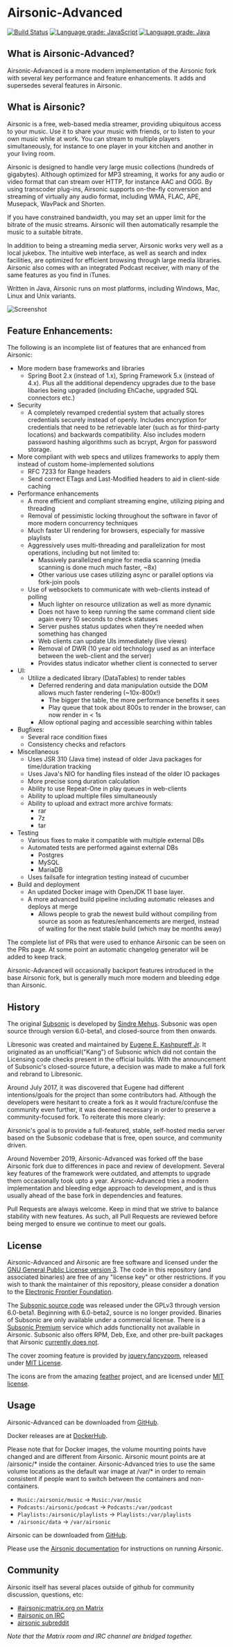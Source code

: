 <!--
# README.md
# airsonic-advanced/airsonic-advanced
-->
Airsonic-Advanced
=================
[![Build Status](https://travis-ci.org/airsonic-advanced/airsonic-advanced.svg?branch=master)](https://travis-ci.org/airsonic-advanced/airsonic-advanced)
[![Language grade: JavaScript](https://img.shields.io/lgtm/grade/javascript/g/airsonic/airsonic.svg?logo=lgtm&logoWidth=18)](https://lgtm.com/projects/g/airsonic/airsonic/context:javascript)
[![Language grade: Java](https://img.shields.io/lgtm/grade/java/g/airsonic/airsonic.svg?logo=lgtm&logoWidth=18)](https://lgtm.com/projects/g/airsonic/airsonic/context:java)

What is Airsonic-Advanced?
--------------------------
Airsonic-Advanced is a more modern implementation of the Airsonic fork with several key performance and feature enhancements. It adds and supersedes several features in Airsonic.

What is Airsonic?
-----------------

Airsonic is a free, web-based media streamer, providing ubiquitous access to your music. Use it to share your music with friends, or to listen to your own music while at work. You can stream to multiple players simultaneously, for instance to one player in your kitchen and another in your living room.

Airsonic is designed to handle very large music collections (hundreds of gigabytes). Although optimized for MP3 streaming, it works for any audio or video format that can stream over HTTP, for instance AAC and OGG. By using transcoder plug-ins, Airsonic supports on-the-fly conversion and streaming of virtually any audio format, including WMA, FLAC, APE, Musepack, WavPack and Shorten.

If you have constrained bandwidth, you may set an upper limit for the bitrate of the music streams. Airsonic will then automatically resample the music to a suitable bitrate.

In addition to being a streaming media server, Airsonic works very well as a local jukebox. The intuitive web interface, as well as search and index facilities, are optimized for efficient browsing through large media libraries. Airsonic also comes with an integrated Podcast receiver, with many of the same features as you find in iTunes.

Written in Java, Airsonic runs on most platforms, including Windows, Mac, Linux and Unix variants.

![Screenshot](contrib/assets/screenshot.png)

Feature Enhancements:
---------------------
The following is an incomplete list of features that are enhanced from Airsonic:
- More modern base frameworks and libraries
  - Spring Boot 2.x (instead of 1.x), Spring Framework 5.x (instead of 4.x). Plus all the additional dependency upgrades due to the base libaries being upgraded (including EhCache, upgraded SQL connectors etc.)
- Security
  - A completely revamped credential system that actually stores credentials securely instead of openly. Includes encryption for credentials that need to be retrievable later (such as for third-party locations) and backwards compatibility. Also includes modern password hashing algorithms such as bcrypt, Argon for password storage.
- More compliant with web specs and utilizes frameworks to apply them instead of custom home-implemented solutions
  - RFC 7233 for Range headers
  - Send correct ETags and Last-Modified headers to aid in client-side caching
- Performance enhancements
  - A more efficient and compliant streaming engine, utilizing piping and threading
  - Removal of pessimistic locking throughout the software in favor of more modern concurrency techniques
  - Much faster UI rendering for browsers, especially for massive playlists
  - Aggressively uses multi-threading and parallelization for most operations, including but not limited to:
    - Massively parallelized engine for media scanning (media scanning is done much much faster, ~8x)
    - Other various use cases utilizing async or parallel options via fork-join pools
  - Use of websockets to communicate with web-clients instead of polling
    - Much lighter on resource utilization as well as more dynamic
    - Does not have to keep running the same command client side again every 10 seconds to check statuses
    - Server pushes status updates when they're needed when something has changed
    - Web clients can update UIs immediately (live views)
    - Removal of DWR (10 year old technology used as an interface between the web-client and the server)
    - Provides status indicator whether client is connected to server
- UI:
    - Utilize a dedicated library (DataTables) to render tables
      - Deferred rendering and data manipulation outside the DOM allows much faster rendering (~10x-800x!)
        - The bigger the table, the more performance benefits it sees
        - Play queue that took about 800s to render in the browser, can now render in < 1s
      - Allow optional paging and accessible searching within tables
- Bugfixes:
  - Several race condition fixes
  - Consistency checks and refactors
- Miscellaneous
  - Uses JSR 310 (Java time) instead of older Java packages for time/duration tracking
  - Uses Java's NIO for handling files instead of the older IO packages
  - More precise song duration calculation
  - Ability to use Repeat-One in play queues in web-clients
  - Ability to upload multiple files simultaneously
  - Ability to upload and extract more archive formats:
    - rar
    - 7z
    - tar
- Testing
  - Various fixes to make it compatible with multiple external DBs
  - Automated tests are performed against external DBs
    - Postgres
    - MySQL
    - MariaDB
  - Uses failsafe for integration testing instead of cucumber
- Build and deployment
  - An updated Docker image with OpenJDK 11 base layer.
  - A more advanced build pipeline including automatic releases and deploys at merge
    - Allows people to grab the newest build without compiling from source as soon as features/enhancements are merged, instead of waiting for the next stable build (which may be months away)

The complete list of PRs that were used to enhance Airsonic can be seen on the PRs page. At some point an automatic changelog generator will be added to keep track.

Airsonic-Advanced will occasionally backport features introduced in the base Airsonic fork, but is generally much more modern and bleeding edge than Airsonic.

History
-----

The original [Subsonic](http://www.subsonic.org/) is developed by [Sindre Mehus](mailto:sindre@activeobjects.no). Subsonic was open source through version 6.0-beta1, and closed-source from then onwards.

Libresonic was created and maintained by [Eugene E. Kashpureff Jr](mailto:eugene@kashpureff.org). It originated as an unofficial("Kang") of Subsonic which did not contain the Licensing code checks present in the official builds. With the announcement of Subsonic's closed-source future, a decision was made to make a full fork and rebrand to Libresonic.

Around July 2017, it was discovered that Eugene had different intentions/goals
for the project than some contributors had.  Although the developers were
hesitant to create a fork as it would fracture/confuse the community even
further, it was deemed necessary in order to preserve a community-focused fork.
To reiterate this more clearly:

Airsonic's goal is to provide a full-featured, stable, self-hosted media server
based on the Subsonic codebase that is free, open source, and community driven.

Around November 2019, Airsonic-Advanced was forked off the base Airsonic fork due to differences in pace and review of development. Several key features of the framework were outdated, and attempts to upgrade them occasionally took upto a year. Airsonic-Advanced tries a modern implementation and bleeding edge approach to development, and is thus usually ahead of the base fork in dependencies and features.

Pull Requests are always welcome. Keep in mind that we strive to balance
stability with new features. As such, all Pull Requests are reviewed before
being merged to ensure we continue to meet our goals.

License
-------

Airsonic-Advanced and Airsonic are free software and licensed under the [GNU General Public License version 3](http://www.gnu.org/copyleft/gpl.html). The code in this repository (and associated binaries) are free of any "license key" or other restrictions. If you wish to thank the maintainer of this repository, please consider a donation to the [Electronic Frontier Foundation](https://supporters.eff.org/donate).

The [Subsonic source code](https://github.com/airsonic/subsonic-svn) was released under the GPLv3 through version 6.0-beta1. Beginning with 6.0-beta2, source is no longer provided. Binaries of Subsonic are only available under a commercial license. There is a [Subsonic Premium](http://www.subsonic.org/pages/premium.jsp) service which adds functionality not available in Airsonic. Subsonic also offers RPM, Deb, Exe, and other pre-built packages that Airsonic [currently does not](https://github.com/airsonic/airsonic/issues/65).

The cover zooming feature is provided by [jquery.fancyzoom](https://github.com/keegnotrub/jquery.fancyzoom),
released under [MIT License](http://www.opensource.org/licenses/mit-license.php).

The icons are from the amazing [feather](https://feathericons.com/) project,
and are licensed under [MIT license](https://github.com/feathericons/feather/blob/master/LICENSE).

Usage
-----
Airsonic-Advanced can be downloaded from
[GitHub](https://github.com/airsonic-advanced/airsonic-advanced/releases).

Docker releases are at [DockerHub](https://hub.docker.com/r/airsonicadvanced/airsonic-advanced).

Please note that for Docker images, the volume mounting points have changed and are different from Airsonic. Airsonic mount points are at /airsonic/* inside the container. Airsonic-Advanced tries to use the same volume locations as the default war image at /var/* in order to remain consistent if people want to switch between the containers and non-containers.
  - `Music:/airsonic/music` -> `Music:/var/music`
  - `Podcasts:/airsonic/podcast` -> `Podcasts:/var/podcast`
  - `Playlists:/airsonic/playlists` -> `Playlists:/var/playlists`
  - `/airsonic/data` -> `/var/airsonic`

Airsonic can be downloaded from
[GitHub](https://github.com/airsonic/airsonic/releases).

Please use the [Airsonic documentation](https://airsonic.github.io/docs/) for instructions on running Airsonic.


Community
---------
Airsonic itself has several places outside of github for community discussion, questions, etc:

- [#airsonic:matrix.org on Matrix](https://matrix.to/#/#airsonic:matrix.org)
- [#airsonic on IRC](http://webchat.freenode.net?channels=%23airsonic)
- [airsonic subreddit](https://www.reddit.com/r/airsonic)

*Note that the Matrix room and IRC channel are bridged together.*
